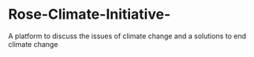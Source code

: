 # Rose-Climate-Initiative-
A platform to discuss  the issues of climate change and a solutions  to end climate  change
